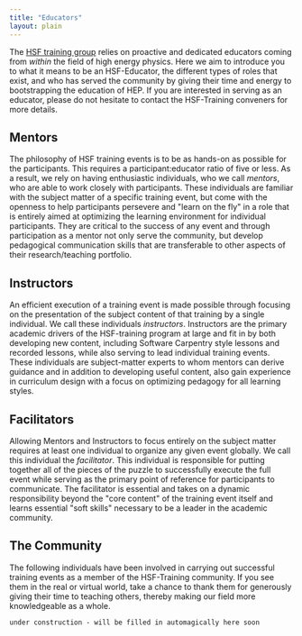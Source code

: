 ```yaml
---
title: "Educators"
layout: plain
---
```


The [HSF training group](/training.html) relies on proactive and dedicated educators coming from *within* the field of high energy physics. Here we aim to introduce you to what it means to be an HSF-Educator, the different types of roles that exist, and who has served the community by giving their time and energy to bootstrapping the education of HEP. If you are interested in serving as an educator, please do not hesitate to contact the HSF-Training conveners for more details.

## Mentors

The philosophy of HSF training events is to be as hands-on as possible for the participants. This requires a participant:educator ratio of five or less. As a result, we rely on having enthusiastic individuals, who we call *mentors*, who are able to work closely with participants. These individuals are familiar with the subject matter of a specific training event, but come with the openness to help participants persevere and "learn on the fly" in a role that is entirely aimed at optimizing the learning environment for individual participants. They are critical to the success of any event and through participation as a mentor not only serve the community, but develop pedagogical communication skills that are transferable to other aspects of their research/teaching portfolio.

## Instructors

An efficient execution of a training event is made possible through focusing on the presentation of the subject content of that training by a single individual. We call these individuals *instructors*. Instructors are the primary academic drivers of the HSF-training program at large and fit in by both developing new content, including Software Carpentry style lessons and recorded lessons, while also serving to lead individual training events. These individuals are subject-matter experts to whom mentors can derive guidance and in addition to developing useful content, also gain experience in curriculum design with a focus on optimizing pedagogy for all learning styles.

## Facilitators

Allowing Mentors and Instructors to focus entirely on the subject matter requires at least one individual to organize any given event globally. We call this individual the *facilitator*. This individual is responsible for putting together all of the pieces of the puzzle to successfully execute the full event while serving as the primary point of reference for participants to communicate. The facilitator is essential and takes on a dynamic responsibility beyond the "core content" of the training event itself and learns essential "soft skills" necessary to be a leader in the academic community.

## The Community

The following individuals have been involved in carrying out successful training events as a member of the HSF-Training community. If you see them in the real or virtual world, take a chance to thank them for generously giving their time to teaching others, thereby making our field more knowledgeable as a whole.

```
under construction - will be filled in automagically here soon
```
